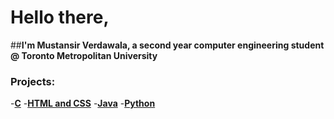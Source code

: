# Hello there, 
##**I'm Mustansir Verdawala, a second year computer engineering student @ Toronto Metropolitan University**

### Projects:

-<b>[C](https://github.com/MustansirVerdawala/C)</b>
-<b>[HTML and CSS](https://github.com/MustansirVerdawala/FrontEnd)</b>
-<b>[Java](https://github.com/MustansirVerdawala/Java)</b>
-<b>[Python](https://github.com/MustansirVerdawala/Python)</b>

